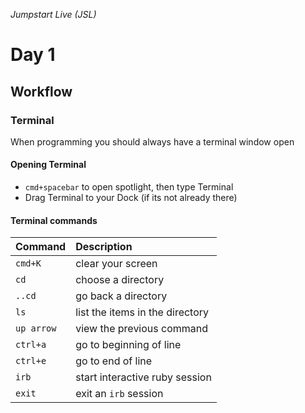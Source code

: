 _Jumpstart Live (JSL)_
# Day 1
## Workflow

### Terminal
When programming you should always have a terminal window open

#### Opening Terminal
* `cmd+spacebar` to open spotlight, then type Terminal
* Drag Terminal to your Dock (if its not already there)

#### Terminal commands

| Command | Description |
| :--- | :--- |
| `cmd+K` | clear your screen |
| `cd` | choose a directory |
| `..cd` | go back a directory |
| `ls` | list the items in the directory |
| `up arrow` | view the previous command |
| `ctrl+a` | go to beginning of line |
| `ctrl+e` | go to end of line |
| `irb` | start interactive ruby session |
| `exit` | exit an `irb` session |